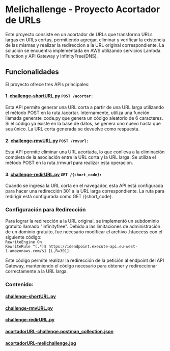 # Melichallenge - Proyecto Acortador de URLs 
Este proyecto consiste en un acortador de URLs que transforma URLs largas en URLs cortas, permitiendo agregar, eliminar y verificar la existencia de las mismas y realizar la redireccion a la URL original correspondiente. La solución se encuentra implementada en AWS utilizando servicios Lambda Function y API Gateway y InfinityFree(DNS).

## Funcionalidades
El proyecto ofrece tres APIs principales:

#### 1. [challenge-shortURL.py](challenge-redirURL.py) `POST /acortar:`
Esta API permite generar una URL corta a partir de una URL larga utilizando el método POST en la ruta /acortar. Internamente, utiliza una función llamada generate_code.py que genera un código aleatorio de 6 caracteres. Si el código ya existe en la base de datos, se genera uno nuevo hasta que sea único. La URL corta generada se devuelve como respuesta.

#### 2. [challenge-rmvURL.py](challenge-rmvURL.py) `POST /rmvurl:`
Esta API permite eliminar una URL acortada, lo que conlleva a la eliminación completa de la asociación entre la URL corta y la URL larga. Se utiliza el método POST en la ruta /rmvurl para realizar esta operación.

#### 3. [challenge-redirURL.py](challenge-redirURL.py) `GET /{short_code}:`
Cuando se ingresa la URL corta en el navegador, esta API está configurada para hacer una redirección 301 a la URL larga correspondiente. La ruta para redirigir está configurada como GET /{short_code}.


### Configuración para Redirección
Para lograr la redirección a la URL original, se implementó un subdominio gratuito llamado "infinityfree". Debido a las limitaciones de administración de un dominio gratuito, fue necesario modificar el archivo .htaccess con el siguiente código:  
`RewriteEngine On`  
`RewriteRule ^(.*)$ https://idendpoint.execute-api.eu-west-1.amazonaws.com/$1 [L,R=301]`

Este código permite realizar la redirección de la petición al endpoint del API Gateway, manteniendo el código necesario para obtener y redireccionar correctamente a la URL larga.

### Contenido:
#### [challenge-shortURL.py](challenge-redirURL.py)
#### [challenge-rmvURL.py](challenge-rmvURL.py)
#### [challenge-redirURL.py](challenge-redirURL.py)
#### [acortadorURL-challenge.postman_collection.json](acortadorURL-challenge.postman_collection.json)
#### [acortadorURL-melichallenge.jpg](acortadorURL-melichallenge.jpg)
